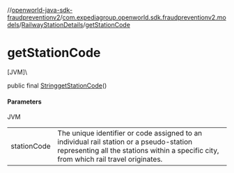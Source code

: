//[openworld-java-sdk-fraudpreventionv2](../../../index.md)/[com.expediagroup.openworld.sdk.fraudpreventionv2.models](../index.md)/[RailwayStationDetails](index.md)/[getStationCode](get-station-code.md)

# getStationCode

[JVM]\

public final [String](https://docs.oracle.com/javase/8/docs/api/java/lang/String.html)[getStationCode](get-station-code.md)()

#### Parameters

JVM

| | |
|---|---|
| stationCode | The unique identifier or code assigned to an individual rail station or a pseudo-station representing all the stations within a specific city, from which rail travel originates. |
